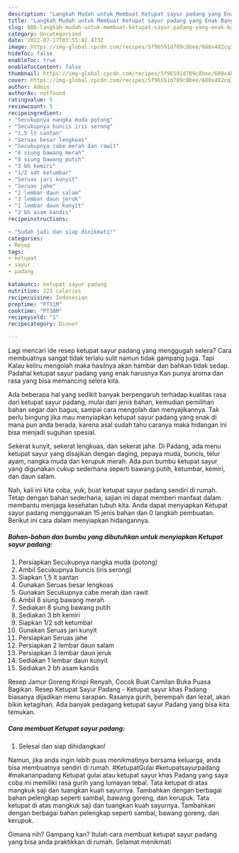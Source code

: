 ```yaml
---
description: "Langkah Mudah untuk Membuat Ketupat sayur padang yang Enak Banget, Buat Buka Puasa}"
title: "Langkah Mudah untuk Membuat Ketupat sayur padang yang Enak Banget, Buat Buka Puasa}"
slug: 886-langkah-mudah-untuk-membuat-ketupat-sayur-padang-yang-enak-banget-buat-buka-puasa
category: Uncategorized
date: 2022-07-17T03:55:02.473Z
image: https://img-global.cpcdn.com/recipes/5f96591d789c8bee/680x482cq70/ketupat-sayur-padang-foto-resep-utama.jpg
hideToc: false
enableToc: true
enableTocContent: false
thumbnail: https://img-global.cpcdn.com/recipes/5f96591d789c8bee/680x482cq70/ketupat-sayur-padang-foto-resep-utama.jpg
cover: https://img-global.cpcdn.com/recipes/5f96591d789c8bee/680x482cq70/ketupat-sayur-padang-foto-resep-utama.jpg
author: Admin
authorAv: notfound
ratingvalue: 5
reviewcount: 5
recipeingredient:
- "Secukupnya nangka muda potong"
- "Secukupnya buncis iris serong"
- "1,5 lt santan"
- "Seruas besar lengkoas"
- "Secukupnya cabe merah dan rawit"
- "8 siung bawang merah"
- "8 siung bawang putih"
- "3 bh kemiri"
- "1/2 sdt ketumbar"
- "Seruas jari kunyit"
- "Seruas jahe"
- "2 lembar daun salam"
- "3 lembar daun jeruk"
- "1 lembar daun kunyit"
- "2 bh asam kandis"
recipeinstructions:

- "Sudah jadi dan siap dinikmati!"
categories:
- Resep
tags:
- ketupat
- sayur
- padang

katakunci: ketupat sayur padang 
nutrition: 221 calories
recipecuisine: Indonesian
preptime: "PT31M"
cooktime: "PT38M"
recipeyield: "1"
recipecategory: Dinner

---
```



Lagi mencari ide resep ketupat sayur padang yang menggugah selera? Cara membuatnya sangat tidak terlalu sulit namun tidak gampang juga. Tapi Kalau keliru mengolah maka hasilnya akan hambar dan bahkan tidak sedap. Padahal ketupat sayur padang yang enak harusnya Kan punya aroma dan rasa yang bisa memancing selera kita.


Ada beberapa hal yang sedikit banyak berpengaruh terhadap kualitas rasa dari ketupat sayur padang, mulai dari jenis bahan, kemudian pemilihan bahan segar dan bagus, sampai cara mengolah dan menyajikannya. Tak perlu bingung jika mau menyiapkan ketupat sayur padang yang enak di mana pun anda berada, karena asal sudah tahu caranya maka hidangan ini bisa menjadi suguhan spesial.

Sekerat kunyit, sekerat lengkuas, dan sekerat jahe. Di Padang, ada menu ketupat sayur yang disajikan dengan daging, pepaya muda, buncis, telur ayam, nangka muda dan kerupuk merah. Ada pun bumbu ketupat sayur yang digunakan cukup sederhana seperti bawang putih, ketumbar, kemiri, dan daun salam.


Nah, kali ini kita coba, yuk, buat ketupat sayur padang sendiri di rumah. Tetap dengan bahan sederhana, sajian ini dapat memberi manfaat dalam membantu menjaga kesehatan tubuh kita. Anda dapat menyiapkan Ketupat sayur padang menggunakan 15 jenis bahan dan 0 langkah pembuatan. Berikut ini cara dalam menyiapkan hidangannya.

<!--inarticleads1-->

##### Bahan-bahan dan bumbu yang dibutuhkan untuk menyiapkan Ketupat sayur padang:

1. Persiapkan Secukupnya nangka muda (potong)
1. Ambil Secukupnya buncis (iris serong)
1. Siapkan 1,5 lt santan
1. Gunakan Seruas besar lengkoas
1. Gunakan Secukupnya cabe merah dan rawit
1. Ambil 8 siung bawang merah
1. Sediakan 8 siung bawang putih
1. Sediakan 3 bh kemiri
1. Siapkan 1/2 sdt ketumbar
1. Gunakan Seruas jari kunyit
1. Persiapkan Seruas jahe
1. Persiapkan 2 lembar daun salam
1. Persiapkan 3 lembar daun jeruk
1. Sediakan 1 lembar daun kunyit
1. Sediakan 2 bh asam kandis


Resep Jamur Goreng Krispi Renyah, Cocok Buat Camilan Buka Puasa Bagikan. Resep Ketupat Sayur Padang - Ketupat sayur khas Padang biasanya dijadikan menu sarapan. Rasanya gurih, berempah dan lezat, akan bikin ketagihan. Ada banyak pedagang ketupat sayur Padang yang bisa kita temukan. 

<!--inarticleads2-->

##### Cara membuat Ketupat sayur padang:


1. Selesai dan siap dihidangkan!

Namun, jika anda ingin lebih puas menikmatinya bersama keluarga, anda bisa membuatnya sendiri di rumah. #KetupatGulai #ketupatsayurpadang #makananpadang Ketupat gulai atau ketupat sayur khas Padang yang saya coba ini memiliki rasa gurih yang lumayan tebal. Tata ketupat di atas mangkuk saji dan tuangkan kuah sayurnya. Tambahkan dengan berbagai bahan pelengkap seperti sambal, bawang goreng, dan kerupuk. Tata ketupat di atas mangkuk saji dan tuangkan kuah sayurnya. Tambahkan dengan berbagai bahan pelengkap seperti sambal, bawang goreng, dan kerupuk. 

Gimana nih? Gampang kan? Itulah cara membuat ketupat sayur padang yang bisa anda praktikkan di rumah. Selamat menikmati
